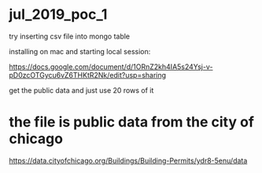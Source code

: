 # jul_2019_poc_1
try inserting csv file into mongo table

installing on mac and starting local session:

https://docs.google.com/document/d/1ORnZ2kh4IA5s24Ysj-v-pD0zcOTGycu6vZ6THKtR2Nk/edit?usp=sharing

get the public data and just use 20 rows of it

# the file is public data from the city of chicago
https://data.cityofchicago.org/Buildings/Building-Permits/ydr8-5enu/data

